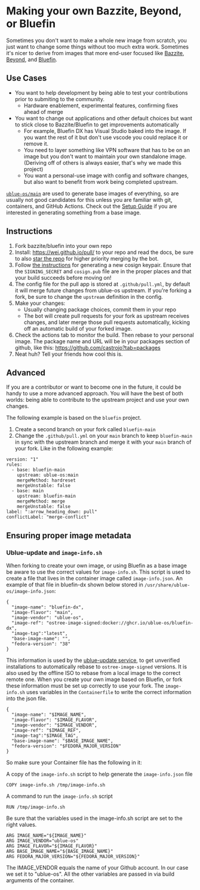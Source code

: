 # Making your own Bazzite, Beyond, or Bluefin
 
Sometimes you don't want to make a whole new image from scratch, you just want to change some things without too much extra work. Sometimes it's nicer to derive from images that more end-user focused like [Bazzite](https://github.com/ublue-os/bazzite), [Beyond](https://github.com/ublue-os/beyond), and [Bluefin](https://github.com/ublue-os/bluefin).
 
## Use Cases
 
- You want to help development by being able to test your contributions prior to submiting to the community.
    - Hardware enablement, experimental features, confirming fixes ahead of merge
- You want to change out applications and other default choices but want to stick close to Bazzite/Bluefin to get improvements automatically
    - For example, Bluefin DX has Visual Studio baked into the image. If you want the rest of it but don't use vscode you could replace it or remove it. 
    - You need to layer something like VPN software that has to be on an image but you don't want to maintain your own standalone image. (Deriving off of others is always easier, that's why we made this project)
    - You want a personal-use image with config and software changes, but also want to benefit from work being completed upstream.
 
[`ublue-os/main`](https://github.com/ublue-os/main) are used to generate base images of everything, so are usually not good candidates for this unless you are familiar with git, containers, and GitHub Actions. Check out the [Setup Guide](/tinker/setup/) if you are interested in generating something from a base image.

## Instructions
 
1. Fork bazzite/bluefin into your own repo
1. Install: https://wei.github.io/pull/ to your repo and read the docs, be sure to also [star the repo](https://github.com/wei/pull) for higher priority merging by the bot.
1. Follow [the instructions](/tinker/setup/manual/?h=signing#3-set-up-container-signing) for generating a new cosign keypair. Ensure that the `SIGNING_SECRET` and `cosign.pub` file are in the proper places and that your build succeeds before moving on!
1. The config file for the pull app is stored at `.github/pull.yml`, by default it will merge future changes from ublue-os upstream. If you're forking a fork, be sure to change the `upstream` definition in the config.
1. Make your changes:
   - Usually changing package choices, commit them in your repo
   - The bot will create pull requests for your fork as upstream receives changes, and later merge those pull requests automatically, kicking off an automatic build of your forked image.
1. Check the actions tab to monitor the build. Then rebase to your personal image. The package name and URL will be in your packages section of github, like this: https://github.com/castrojo?tab=packages
1. Neat huh? Tell your friends how cool this is. 

## Advanced
If you are a contributor or want to become one in the future, it could be handy to use a more advanced approach. You will have the best of both worlds: being able to contribute to the upstream project and use your own changes.

The following example is based on the `bluefin` project.

1. Create a second branch on your fork called `bluefin-main`
1. Change the `.github/pull.yml` on your `main` branch to keep `bluefin-main` in sync with the upstream branch and merge it with your `main` branch of your fork. Like in the following example:
```
version: "1"
rules:
  - base: bluefin-main
    upstream: ublue-os:main
    mergeMethod: hardreset
    mergeUnstable: false
  - base: main
    upstream: bluefin-main
    mergeMethod: merge
    mergeUnstable: false
label: ":arrow_heading_down: pull"
conflictLabel: "merge-conflict"
```

## Ensuring proper image metadata

### Ublue-update and `image-info.sh`

When forking to create your own image, or using Bluefin as a base image be aware to use the correct values for `image-info.sh`. This script is used to create a file that lives in the container image called `image-info.json`. An example of that file in bluefin-dx shown below stored in `/usr/share/ublue-os/image-info.json`:
```
{
  "image-name": "bluefin-dx",
  "image-flavor": "main",
  "image-vendor": "ublue-os",
  "image-ref": "ostree-image-signed:docker://ghcr.io/ublue-os/bluefin-dx",
  "image-tag":"latest",
  "base-image-name": "",
  "fedora-version": "38"
}
```

This information is used by the [ublue-update service](https://github.com/ublue-os/ublue-update/tree/main/files/usr/lib/systemd), to get unverified installations to automatically rebase to `ostree-image-signed` versions. It is also used by the offline ISO to rebase from a local image to the correct remote one. When you create your own image based on Bluefin, or fork these information must be set up correctly to use your fork. The `image-info.sh` uses variables in the `Containerfile` to write the correct information into the json file. 

```
{
  "image-name": "$IMAGE_NAME",
  "image-flavor": "$IMAGE_FLAVOR",
  "image-vendor": "$IMAGE_VENDOR",
  "image-ref": "$IMAGE_REF",
  "image-tag":"$IMAGE_TAG",
  "base-image-name": "$BASE_IMAGE_NAME",
  "fedora-version": "$FEDORA_MAJOR_VERSION"
}
```

So make sure your Container file has the following in it:

A copy of the `image-info.sh` script to help generate the `image-info.json` file

`COPY image-info.sh /tmp/image-info.sh`

A command to run the `image-info.sh` script

`RUN /tmp/image-info.sh`

Be sure that the variables used in the image-info.sh script are set to the right values. 
```
ARG IMAGE_NAME="${IMAGE_NAME}"
ARG IMAGE_VENDOR="ublue-os"
ARG IMAGE_FLAVOR="${IMAGE_FLAVOR}"
ARG BASE_IMAGE_NAME="${BASE_IMAGE_NAME}"
ARG FEDORA_MAJOR_VERSION="${FEDORA_MAJOR_VERSION}"
```

The IMAGE_VENDOR equals the name of your Github account. In our case we set it to "ublue-os". All the other variables are passed in via build arguments of the container.
